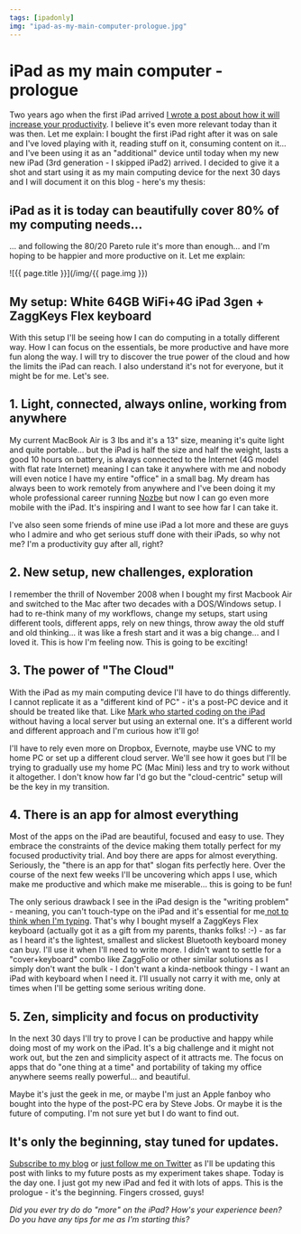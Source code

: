 ```yaml
---
tags: [ipadonly]
img: "ipad-as-my-main-computer-prologue.jpg"
---
```


# iPad as my main computer - prologue


Two years ago when the first iPad arrived [I wrote a post about how it will increase your productivity](/7-ways-the-new-apple-ipad-will-increase-your). I believe it's even more relevant today than it was then. Let me explain: I bought the first iPad right after it was on sale and I've loved playing with it, reading stuff on it, consuming content on it... and I've been using it as an "additional" device until today when my new new iPad (3rd generation - I skipped iPad2) arrived. I decided to give it a shot and start using it as my main computing device for the next 30 days and I will document it on this blog - here's my thesis:

## iPad as it is today can beautifully cover 80% of my computing needs...

... and following the 80/20 Pareto rule it's more than enough... and I'm hoping to be happier and more productive on it. Let me explain:

<!--More-->

![{{ page.title }}](/img/{{ page.img }})

## My setup: White 64GB WiFi+4G iPad 3gen + ZaggKeys Flex keyboard

With this setup I'll be seeing how I can do computing in a totally different way. How I can focus on the essentials, be more productive and have more fun along the way. I will try to discover the true power of the cloud and how the limits the iPad can reach. I also understand it's not for everyone, but it might be for me. Let's see.

## 1. Light, connected, always online, working from anywhere

My current MacBook Air is 3 lbs and it's a 13" size, meaning it's quite light and quite portable... but the iPad is half the size and half the weight, lasts a good 10 hours on battery, is always connected to the Internet (4G model with flat rate Internet) meaning I can take it anywhere with me and nobody will even notice I have my entire "office" in a small bag. My dream has always been to work remotely from anywhere and I've been doing it my whole professional career running [Nozbe][n] but now I can go even more mobile with the iPad. It's inspiring and I want to see how far I can take it.

I've also seen some friends of mine use iPad a lot more and these are guys who I admire and who get serious stuff done with their iPads, so why not me? I'm a productivity guy after all, right?

## 2. New setup, new challenges, exploration

I remember the thrill of November 2008 when I bought my first Macbook Air and switched to the Mac after two decades with a DOS/Windows setup. I had to re-think many of my workflows, change my setups, start using different tools, different apps, rely on new things, throw away the old stuff and old thinking... it was like a fresh start and it was a big change... and I loved it. This is how I'm feeling now. This is going to be exciting!

## 3. The power of "The Cloud"

With the iPad as my main computing device I'll have to do things differently. I cannot replicate it as a "different kind of PC" - it's a post-PC device and it should be treated like that. Like [Mark who started coding on the iPad](http://yieldthought.com/post/12239282034/swapped-my-macbook-for-an-ipad) without having a local server but using an external one. It's a different world and different approach and I'm curious how it'll go!

I'll have to rely even more on Dropbox, Evernote, maybe use VNC to my home PC or set up a different cloud server. We'll see how it goes but I'll be trying to gradually use my home PC (Mac Mini) less and try to work without it altogether. I don't know how far I'd go but the "cloud-centric" setup will be the key in my transition.

## 4. There is an app for almost everything

Most of the apps on the iPad are beautiful, focused and easy to use. They embrace the constraints of the device making them totally perfect for my focused productivity trial. And boy there are apps for almost everything. Seriously, the "there is an app for that" slogan fits perfectly here. Over the course of the next few weeks I'll be uncovering which apps I use, which make me productive and which make me miserable... this is going to be fun!

The only serious drawback I see in the iPad design is the "writing problem" - meaning, you can't touch-type on the iPad and it's essential for me[ not to think when I'm typing](/why-touch-typing-is-important-productive-show). That's why I bought myself a ZaggKeys Flex keyboard (actually got it as a gift from my parents, thanks folks! :-) - as far as I heard it's the lightest, smallest and slickest Bluetooth keyboard money can buy. I'll use it when I'll need to write more. I didn't want to settle for a "cover+keyboard" combo like ZaggFolio or other similar solutions as I simply don't want the bulk - I don't want a kinda-netbook thingy - I want an iPad with keyboard when I need it. I'll usually not carry it with me, only at times when I'll be getting some serious writing done.

## 5. Zen, simplicity and focus on productivity

In the next 30 days I'll try to prove I can be productive and happy while doing most of my work on the iPad. It's a big challenge and it might not work out, but the zen and simplicity aspect of it attracts me. The focus on apps that do "one thing at a time" and portability of taking my office anywhere seems really powerful... and beautiful.

Maybe it's just the geek in me, or maybe I'm just an Apple fanboy who bought into the hype of the post-PC era by Steve Jobs. Or maybe it is the future of computing. I'm not sure yet but I do want to find out.

## It's only the beginning, stay tuned for updates.

[Subscribe to my blog](http://feeds.feedburner.com/MichaelSliwinski) or [just follow me on Twitter](http://twitter.com/MichaelNozbe) as I'll be updating this post with links to my future posts as my experiment takes shape. Today is the day one. I just got my new iPad and fed it with lots of apps. This is the prologue - it's the beginning. Fingers crossed, guys!

_Did you ever try do do "more" on the iPad? How's your experience been? Do you have any tips for me as I'm starting this?_

[n]: https://michael.gratis/nozbe